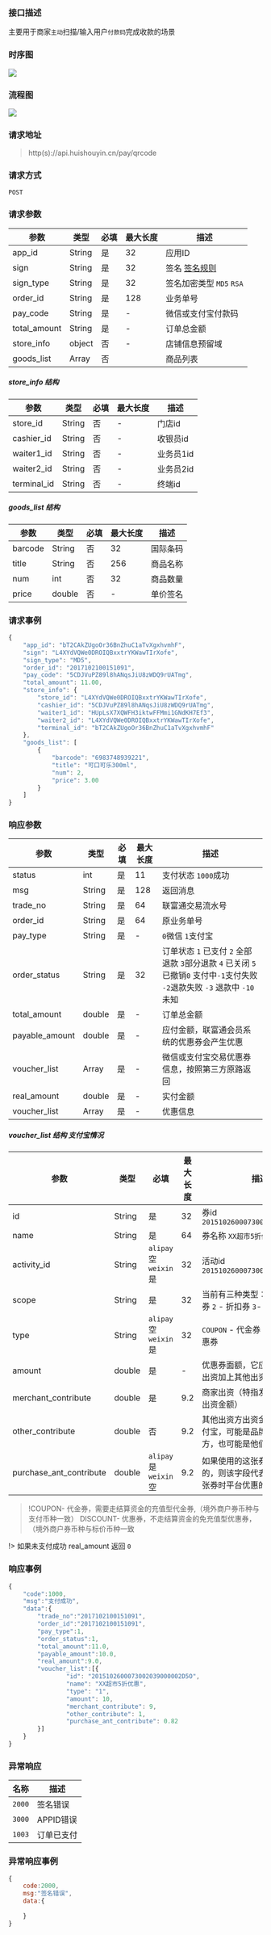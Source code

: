 ### 接口描述
主要用于商家`主动`扫描/输入用户`付款码`完成收款的场景
### 时序图
![](api/media/fukuanma.png)
### 流程图
![](api/media/fukuanliucheng.jpg)
### 请求地址
> http(s)://api.huishouyin.cn/pay/qrcode

### 请求方式
`POST`
### 请求参数
|参数|类型|必填|最大长度|描述|
|-----|-----|-----|-----|-----|
|app_id|String|是|32|应用ID|
|sign|String|是|32|签名 [签名规则](/main/sign)|
|sign_type|String|是|32|签名加密类型 `MD5` `RSA`|
|order_id|String|是|128|业务单号|
|pay_code|String|是| - |微信或支付宝付款码|
|total_amount|String|是| - |订单总金额|
|store_info|object|否| - |店铺信息预留域|
|goods_list|Array|否||商品列表|

##### store_info 结构
|参数|类型|必填|最大长度|描述|
|-----|-----|-----|-----|-----|
|store_id|String|否| - |门店id|
|cashier_id|String|否| - |收银员id|
|waiter1_id|String|否| - |业务员1id|
|waiter2_id|String|否| - |业务员2id|
|terminal_id|String|否| - |终端id|

##### goods_list 结构
|参数|类型|必填|最大长度|描述|
|-----|-----|-----|-----|-----|
|barcode|String|否|32|国际条码|
|title|String|否|256|商品名称|
|num|int|否|32|商品数量|
|price|double|否| - |单价签名|

### 请求事例
```javascript
{
    "app_id": "bT2CAkZUgoOr36BnZhuC1aTvXgxhvmhF",
    "sign": "L4XYdVQWe0DROIQBxxtrYKWawTIrXofe",
    "sign_type": "MD5",
    "order_id": "2017102100151091",
    "pay_code": "5CDJVuPZ89l8hANqsJiU8zWDQ9rUATmg",
    "total_amount": 11.00,
    "store_info": {
        "store_id": "L4XYdVQWe0DROIQBxxtrYKWawTIrXofe",
        "cashier_id": "5CDJVuPZ89l8hANqsJiU8zWDQ9rUATmg",
        "waiter1_id": "HUpLsX7XQWFH3iktwFFMmi1GNdKH7Ef3",
        "waiter2_id": "L4XYdVQWe0DROIQBxxtrYKWawTIrXofe",
        "terminal_id": "bT2CAkZUgoOr36BnZhuC1aTvXgxhvmhF"
    },
    "goods_list": [
        {
            "barcode": "6983748939221",
            "title": "可口可乐300ml",
            "num": 2,
            "price": 3.00
        }
    ]
}
```
### 响应参数
|参数|类型|必填|最大长度|描述|
|-----|-----|-----|-----|-----|
|status|int|是|11|支付状态 `1000`成功|
|msg|String|是|128|返回消息|
|trade_no|String|是|64|联富通交易流水号|
|order_id|String|是|64|原业务单号|
|pay_type|String|是|-| `0`微信 `1`支付宝|
|order_status|String|是|32|订单状态 `1` 已支付 `2` 全部退款 `3`部分退款 `4` 已关闭 `5` 已撤销`0` 支付中`-1`支付失败 `-2`退款失败  `-3` 退款中 `-10`未知 |
|total_amount|double|是|-|订单总金额|
|payable_amount|double|是|-|应付金额，联富通会员系统的优惠券会产生优惠|
|voucher_list|Array|是| - |微信或支付宝交易优惠券信息，按照第三方原路返回|
|real_amount|double|是|-|实付金额|
|voucher_list|Array|是| - |优惠信息|
##### voucher_list 结构 支付宝情况
|参数|类型|必填|最大长度|描述|
|-----|-----|-----|-----|-----|
|id|String|是| 32 |券id `	2015102600073002039000002D5O`|
|name|String|是| 64 |券名称 `XX超市5折优惠`|
|activity_id|String|`alipay` 空 `weixin` 是| 32 |活动id `	2015102600073002039000002D5O`|
|scope|String|是| 32 |当前有三种类型： `1` - 全场代金券 `2` - 折扣券 `3`- 单品优惠 |
|type|String|`alipay` 空 `weixin` 是| 32 | `COUPON` - 代金券 `DISCOUNT` - 优惠券|
|amount|double|是| - |优惠券面额，它应该会等于商家出资加上其他出资方出资 `10.00`|
|merchant_contribute|double|是| 9.2 |商家出资（特指发起交易的商家出资金额）|
|other_contribute|double|否| 9.2 |其他出资方出资金额，可能是支付宝，可能是品牌商，或者其他方，也可能是他们的一起出资|
|purchase_ant_contribute|double|`alipay` 是 `weixin` 空|9.2 |如果使用的这张券是用户购买的，则该字段代表用户在购买这张券时平台优惠的金额|

>!COUPON- 代金券，需要走结算资金的充值型代金券,（境外商户券币种与支付币种一致） DISCOUNT- 优惠券，不走结算资金的免充值型优惠券，（境外商户券币种与标价币种一致



!> 如果未支付成功  real_amount 返回 `0` 

### 响应事例
```javascript
{
    "code":1000,
    "msg":"支付成功",
    "data":{
        "trade_no":"2017102100151091",
        "order_id":"2017102100151091",
        "pay_type":1,
        "order_status":1,
        "total_amount":11.0,
        "payable_amount":10.0,
        "real_amount":9.0,
        "voucher_list":[{
                "id": "2015102600073002039000002D5O",
                "name": "XX超市5折优惠",
                "type": "1",
                "amount": 10,
                "merchant_contribute": 9,
                "other_contribute": 1,
                "purchase_ant_contribute": 0.82
        }]
    }
}
```
### 异常响应
|名称|描述|
|-----|-----|
|`2000`|签名错误|
|`3000`|APPID错误|
|`1003`|订单已支付|
### 异常响应事例
```javascript
{
    code:2000,
    msg:"签名错误",
    data:{
        
    }
}
```